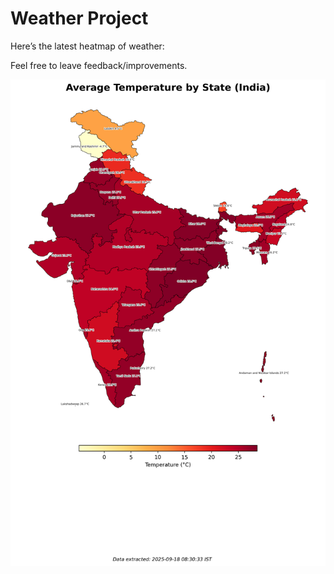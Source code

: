 # Weather Project

Here’s the latest heatmap of weather:

Feel free to leave feedback/improvements.

![India Heatmap](docs/assets/india_heatmap.png?v=CB75D3)
